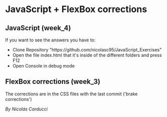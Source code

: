 <h1>JavaScript + FlexBox corrections</h1>
<h2>JavaScript (week_4)</h2>
<p>If you want to see the answers you have to:</p>
<ul>
  <li>Clone Repository "https://github.com/nicolasc95/JavaScript_Exercises"</li>
  <li>Open the file index.html that it's inside of the different folders and press F12</li>
  <li>Open Console in debug mode</li>
</ul>
<h2>FlexBox corrections (week_3)</h2>
<p>The corrections are in the CSS files with the last commit ('brake corrections')</p>
<cite>By Nicolás Carducci</cite>